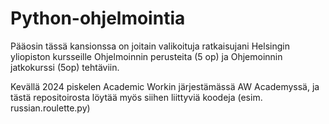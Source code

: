 # Python-ohjelmointia

Pääosin tässä kansionssa on joitain valikoituja ratkaisujani Helsingin yliopiston kursseille Ohjelmoinnin perusteita (5 op) ja Ohjemoinnin jatkokurssi (5op) tehtäviin.

Kevällä 2024 piskelen Academic Workin järjestämässä AW Academyssä, ja tästä repositoirosta löytää myös siihen liittyviä koodeja (esim. russian.roulette.py)
